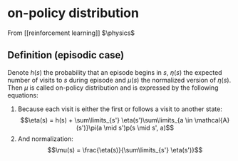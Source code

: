 # on-policy distribution
From [[reinforcement learning]]
$\physics$
## Definition (episodic case)
Denote $h(s)$ the probability that an episode begins in $s$, $\eta(s)$ the expected number of visits to $s$ during episode and $\mu(s)$ the normalized version of $\eta(s)$. Then $\mu$ is called on-policy distribution and is expressed by the following equations:
1. Because each visit is either the first or follows a visit to another state:
$$\eta(s) = h(s) + \sum\limits_{s'} \eta(s')\sum\limits_{a \in \mathcal{A}(s')}\pi(a \mid s')p(s \mid s', a)$$
2. And normalization:
   $$\mu(s) = \frac{\eta(s)}{\sum\limits_{s'} \eta(s')}$$
   